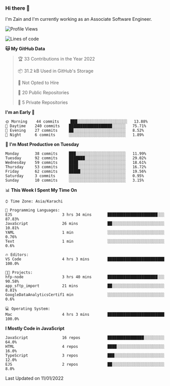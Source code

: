 ### Hi there 👋

I'm Zain and I'm currently working as an Associate Software Engineer.

<!--START_SECTION:waka-->
![Profile Views](http://img.shields.io/badge/Profile%20Views-0-blue)

![Lines of code](https://img.shields.io/badge/From%20Hello%20World%20I%27ve%20Written-3%20Million%20lines%20of%20code-blue)

**🐱 My GitHub Data** 

> 🏆 33 Contributions in the Year 2022
 > 
> 📦 31.2 kB Used in GitHub's Storage 
 > 
> 🚫 Not Opted to Hire
 > 
> 📜 20 Public Repositories 
 > 
> 🔑 5 Private Repositories  
 > 
**I'm an Early 🐤** 

```text
🌞 Morning    44 commits     ███░░░░░░░░░░░░░░░░░░░░░░   13.88% 
🌆 Daytime    240 commits    ███████████████████░░░░░░   75.71% 
🌃 Evening    27 commits     ██░░░░░░░░░░░░░░░░░░░░░░░   8.52% 
🌙 Night      6 commits      ░░░░░░░░░░░░░░░░░░░░░░░░░   1.89%

```
📅 **I'm Most Productive on Tuesday** 

```text
Monday       38 commits     ███░░░░░░░░░░░░░░░░░░░░░░   11.99% 
Tuesday      92 commits     ███████░░░░░░░░░░░░░░░░░░   29.02% 
Wednesday    59 commits     ████░░░░░░░░░░░░░░░░░░░░░   18.61% 
Thursday     53 commits     ████░░░░░░░░░░░░░░░░░░░░░   16.72% 
Friday       62 commits     █████░░░░░░░░░░░░░░░░░░░░   19.56% 
Saturday     3 commits      ░░░░░░░░░░░░░░░░░░░░░░░░░   0.95% 
Sunday       10 commits     ░░░░░░░░░░░░░░░░░░░░░░░░░   3.15%

```


📊 **This Week I Spent My Time On** 

```text
⌚︎ Time Zone: Asia/Karachi

💬 Programming Languages: 
EJS                      3 hrs 34 mins       ██████████████████████░░░   87.83% 
JavaScript               26 mins             ██░░░░░░░░░░░░░░░░░░░░░░░   10.81% 
YAML                     1 min               ░░░░░░░░░░░░░░░░░░░░░░░░░   0.76% 
Text                     1 min               ░░░░░░░░░░░░░░░░░░░░░░░░░   0.6%

🔥 Editors: 
VS Code                  4 hrs 3 mins        █████████████████████████   100.0%

🐱‍💻 Projects: 
hfp-node                 3 hrs 40 mins       ██████████████████████░░░   90.58% 
app_sftp_import          21 mins             ██░░░░░░░░░░░░░░░░░░░░░░░   8.81% 
GoogleDataAnalyticsCertif1 min               ░░░░░░░░░░░░░░░░░░░░░░░░░   0.6%

💻 Operating System: 
Mac                      4 hrs 3 mins        █████████████████████████   100.0%

```

**I Mostly Code in JavaScript** 

```text
JavaScript               16 repos            ████████████████░░░░░░░░░   64.0% 
HTML                     4 repos             ████░░░░░░░░░░░░░░░░░░░░░   16.0% 
TypeScript               3 repos             ███░░░░░░░░░░░░░░░░░░░░░░   12.0% 
EJS                      2 repos             ██░░░░░░░░░░░░░░░░░░░░░░░   8.0%

```



 Last Updated on 11/01/2022
<!--END_SECTION:waka-->

<!--
**ZainAmjad68/ZainAmjad68** is a ✨ _special_ ✨ repository because its `README.md` (this file) appears on your GitHub profile.

Here are some ideas to get you started:

- 🔭 I’m currently working on ...
- 🌱 I’m currently learning ...
- 👯 I’m looking to collaborate on ...
- 🤔 I’m looking for help with ...
- 💬 Ask me about ...
- 📫 How to reach me: ...
- 😄 Pronouns: ...
- ⚡ Fun fact: ...
-->
